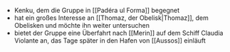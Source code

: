 - Kenku, dem die Gruppe in [[Padéra ul Forma]] begegnet
- hat ein großes Interesse an [[Thomaz, der Obelisk|Thomaz]], dem Obelisken und möchte ihn weiter untersuchen
- bietet der Gruppe eine Überfahrt nach [[Merin]] auf dem Schiff Claudia Violante an, das Tage später in den Hafen von [[Aussos]] einläuft